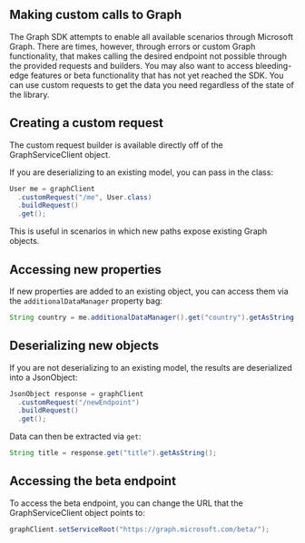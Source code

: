 ## Making custom calls to Graph
The Graph SDK attempts to enable all available scenarios through Microsoft Graph. There are times, however, through errors or custom Graph functionality, that makes calling the desired endpoint not possible through the provided requests and builders. You may also want to access bleeding-edge features or beta functionality that has not yet reached the SDK. You can use custom requests to get the data you need regardless of the state of the library.

## Creating a custom request
The custom request builder is available directly off of the GraphServiceClient object.

If you are deserializing to an existing model, you can pass in the class:

```java
User me = graphClient
  .customRequest("/me", User.class)
  .buildRequest()
  .get();
```

This is useful in scenarios in which new paths expose existing Graph objects. 

## Accessing new properties
If new properties are added to an existing object, you can access them via the `additionalDataManager` property bag:

```java
String country = me.additionalDataManager().get("country").getAsString();
```

## Deserializing new objects
If you are not deserializing to an existing model, the results are deserialized into a JsonObject:

```java
JsonObject response = graphClient
  .customRequest("/newEndpoint")
  .buildRequest()
  .get();
```

Data can then be extracted via `get`:

```java
String title = response.get("title").getAsString();
```

## Accessing the beta endpoint
To access the beta endpoint, you can change the URL that the GraphServiceClient object points to:

```java
graphClient.setServiceRoot("https://graph.microsoft.com/beta/");
```